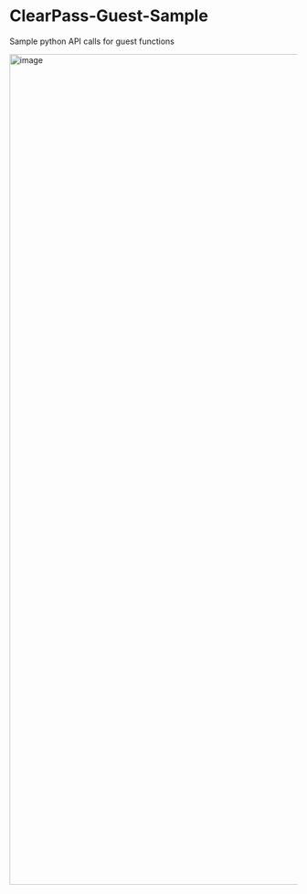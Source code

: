 # ClearPass-Guest-Sample
 Sample python API calls for guest functions

<img width="1454" alt="image" src="https://github.com/mgeorge-aruba/ClearPass-Guest-Sample/assets/105308214/84f4f0d5-5689-4f92-a637-52ff856ec835">
